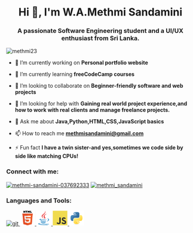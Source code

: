 <h1 align="center">Hi 👋, I'm W.A.Methmi Sandamini</h1>
<h3 align="center">A passionate Software Engineering student and a UI/UX enthusiast from Sri Lanka.</h3>

<p align="left"> <img src="https://komarev.com/ghpvc/?username=methmi23&label=Profile%20views&color=0e75b6&style=flat" alt="methmi23" /> </p>

- 🔭 I’m currently working on **Personal portfolio website**

- 🌱 I’m currently learning **freeCodeCamp courses**

- 👯 I’m looking to collaborate on **Beginner-friendly software and web projects**

- 🤝 I’m looking for help with **Gaining real world project experience,and how to work with real clients and manage freelance projects.**

- 💬 Ask me about **Java,Python,HTML,CSS,JavaScript basics**

- 📫 How to reach me **methmisandamini@gmail.com**

- ⚡ Fun fact **I have a twin sister-and yes,sometimes we code side by side like matching CPUs!**

<h3 align="left">Connect with me:</h3>
<p align="left">
<a href="https://linkedin.com/in/methmi-sandamini-037692333" target="blank"><img align="center" src="https://raw.githubusercontent.com/rahuldkjain/github-profile-readme-generator/master/src/images/icons/Social/linked-in-alt.svg" alt="methmi-sandamini-037692333" height="30" width="40" /></a>
<a href="https://instagram.com/methmi_sandamini" target="blank"><img align="center" src="https://raw.githubusercontent.com/rahuldkjain/github-profile-readme-generator/master/src/images/icons/Social/instagram.svg" alt="methmi_sandamini" height="30" width="40" /></a>
</p>

<h3 align="left">Languages and Tools:</h3>
<p align="left"> <a href="https://git-scm.com/" target="_blank" rel="noreferrer"> <img src="https://www.vectorlogo.zone/logos/git-scm/git-scm-icon.svg" alt="git" width="40" height="40"/> </a> <a href="https://www.w3.org/html/" target="_blank" rel="noreferrer"> <img src="https://raw.githubusercontent.com/devicons/devicon/master/icons/html5/html5-original-wordmark.svg" alt="html5" width="40" height="40"/> </a> <a href="https://www.java.com" target="_blank" rel="noreferrer"> <img src="https://raw.githubusercontent.com/devicons/devicon/master/icons/java/java-original.svg" alt="java" width="40" height="40"/> </a> <a href="https://developer.mozilla.org/en-US/docs/Web/JavaScript" target="_blank" rel="noreferrer"> <img src="https://raw.githubusercontent.com/devicons/devicon/master/icons/javascript/javascript-original.svg" alt="javascript" width="40" height="40"/> </a> <a href="https://www.python.org" target="_blank" rel="noreferrer"> <img src="https://raw.githubusercontent.com/devicons/devicon/master/icons/python/python-original.svg" alt="python" width="40" height="40"/> </a> </p>
